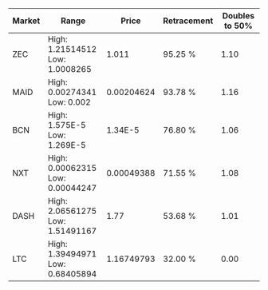 | Market | Range | Price| Retracement | Doubles to 50% |
| --- | --- | --- | --- | --- |
| ZEC | High: 1.21514512<br />Low: 1.0008265 | 1.011 | 95.25 % | 1.10 |
| MAID | High: 0.00274341<br />Low: 0.002 | 0.00204624 | 93.78 % | 1.16 |
| BCN | High: 1.575E-5<br />Low: 1.269E-5 | 1.34E-5 | 76.80 % | 1.06 |
| NXT | High: 0.00062315<br />Low: 0.00044247 | 0.00049388 | 71.55 % | 1.08 |
| DASH | High: 2.06561275<br />Low: 1.51491167 | 1.77 | 53.68 % | 1.01 |
| LTC | High: 1.39494971<br />Low: 0.68405894 | 1.16749793 | 32.00 % | 0.00 |
